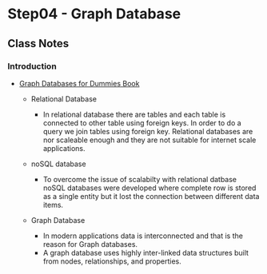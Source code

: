 # Step04 - Graph Database

## Class Notes

### Introduction

- [Graph Databases for Dummies Book](https://neo4j.com/graph-databases-for-dummies/)

  - Relational Database

    - In relational database there are tables and each table is connected to other table using foreign keys. In order to do a query we join tables using foreign key. Relational databases are nor scaleable enough and they are not suitable for internet scale applications.

  - noSQL database

    - To overcome the issue of scalabilty with relational datbase noSQL databases were developed where complete row is stored as a single entity but it lost the connection between different data items.

  - Graph Database
    - In modern applications data is interconnected and that is the reason for Graph databases.
    - A graph database uses highly inter-linked data structures built from nodes, relationships, and properties.
